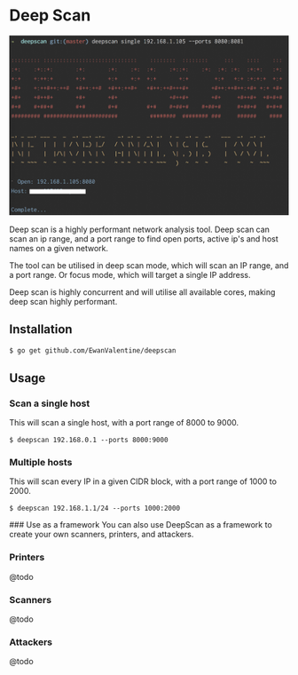 # Deep Scan

![Deep Scan Screenshot](screenshot.png)

Deep scan is a highly performant network analysis tool. Deep scan can scan an ip range, and a port range to find open ports, active ip's and host names on a given network. 

The tool can be utilised in deep scan mode, which will scan an IP range, and a port range. Or focus mode, which will target a single IP address.

Deep scan is highly concurrent and will utilise all available cores, making deep scan highly performant.

## Installation

```
$ go get github.com/EwanValentine/deepscan
```

## Usage

### Scan a single host

This will scan a single host, with a port range of 8000 to 9000.
```
$ deepscan 192.168.0.1 --ports 8000:9000
```

### Multiple hosts
This will scan every IP in a given CIDR block, with a port range of 1000 to 2000.
```
$ deepscan 192.168.1.1/24 --ports 1000:2000
```

### Use as a framework
You can also use DeepScan as a framework to create your own scanners, printers, and attackers. 

### Printers

@todo 

### Scanners 

@todo 

### Attackers

@todo 